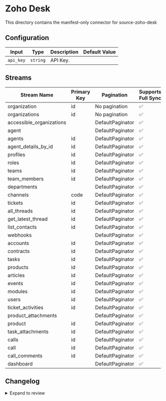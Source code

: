 # Zoho Desk
This directory contains the manifest-only connector for source-zoho-desk

## Configuration

| Input | Type | Description | Default Value |
|-------|------|-------------|---------------|
| `api_key` | `string` | API Key.  |  |

## Streams
| Stream Name | Primary Key | Pagination | Supports Full Sync | Supports Incremental |
|-------------|-------------|------------|---------------------|----------------------|
| organization | id | No pagination | ✅ |  ❌  |
| organizations | id | No pagination | ✅ |  ❌  |
| accessible_organizations |  | DefaultPaginator | ✅ |  ❌  |
| agent |  | DefaultPaginator | ✅ |  ❌  |
| agents | id | DefaultPaginator | ✅ |  ❌  |
| agent_details_by_id | id | DefaultPaginator | ✅ |  ❌  |
| profiles | id | DefaultPaginator | ✅ |  ❌  |
| roles | id | DefaultPaginator | ✅ |  ❌  |
| teams | id | DefaultPaginator | ✅ |  ❌  |
| team_members | id | DefaultPaginator | ✅ |  ❌  |
| departments |  | DefaultPaginator | ✅ |  ❌  |
| channels | code | DefaultPaginator | ✅ |  ❌  |
| tickets | id | DefaultPaginator | ✅ |  ❌  |
| all_threads | id | DefaultPaginator | ✅ |  ❌  |
| get_latest_thread | id | DefaultPaginator | ✅ |  ❌  |
| list_contacts | id | DefaultPaginator | ✅ |  ❌  |
| webhooks |  | DefaultPaginator | ✅ |  ❌  |
| accounts | id | DefaultPaginator | ✅ |  ❌  |
| contracts | id | DefaultPaginator | ✅ |  ❌  |
| tasks | id | DefaultPaginator | ✅ |  ❌  |
| products | id | DefaultPaginator | ✅ |  ❌  |
| articles | id | DefaultPaginator | ✅ |  ❌  |
| events | id | DefaultPaginator | ✅ |  ❌  |
| modules | id | DefaultPaginator | ✅ |  ❌  |
| users | id | DefaultPaginator | ✅ |  ❌  |
| ticket_activities | id | DefaultPaginator | ✅ |  ❌  |
| product_attachments |  | DefaultPaginator | ✅ |  ❌  |
| product | id | DefaultPaginator | ✅ |  ❌  |
| task_attachments | id | DefaultPaginator | ✅ |  ❌  |
| calls | id | DefaultPaginator | ✅ |  ❌  |
| call | id | DefaultPaginator | ✅ |  ❌  |
| call_comments | id | DefaultPaginator | ✅ |  ❌  |
| dashboard |  | DefaultPaginator | ✅ |  ❌  |

## Changelog

<details>
  <summary>Expand to review</summary>

| Version          | Date              | Pull Request | Subject        |
|------------------|-------------------|--------------|----------------|
| 0.0.1 | 2024-10-14 | | Initial release by [@itsxdamdam](https://github.com/itsxdamdam) via Connector Builder |

</details>
